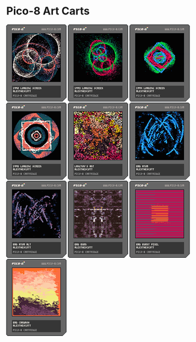 # Pico-8 Art Carts

<img src='./1992_loading_screen/1992_loading_screen.png'></img>
<img src='./1993_loading_screen/1993_loading_screen.png'></img>
<img src='./1994_loading_screen/1994_loading_screen.png'></img>
<img src='./1995_loading_screen/1995_loading_screen.png'></img>
<img src='./bad_ants/bad_ants.png'></img>
<img src='./bad_atom/bad_atom.png'></img>
<img src='./bad_atom_alt/bad_atom_alt.png'></img>
<img src='./bad_burn/bad_burn.png'></img>
<img src='./bad_burnt_pixel/bad_burnt_pixel.png'></img>
<img src='./bad_carwash/bad_carwash.png'></img>